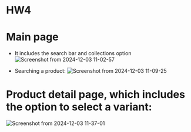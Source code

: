 # HW4

# Main page
- It includes the search bar and collections option
![Screenshot from 2024-12-03 11-02-57](https://github.com/user-attachments/assets/a4229410-3c9e-4bea-8387-9c1b2809ddd9)

- Searching a product:
![Screenshot from 2024-12-03 11-09-25](https://github.com/user-attachments/assets/15829f40-81f9-4271-b677-f0f2757d377f)

# Product detail page, which includes the option to select a variant: 
![Screenshot from 2024-12-03 11-37-01](https://github.com/user-attachments/assets/f8fcbff4-55af-4db6-ba88-f6ab48c11457)
